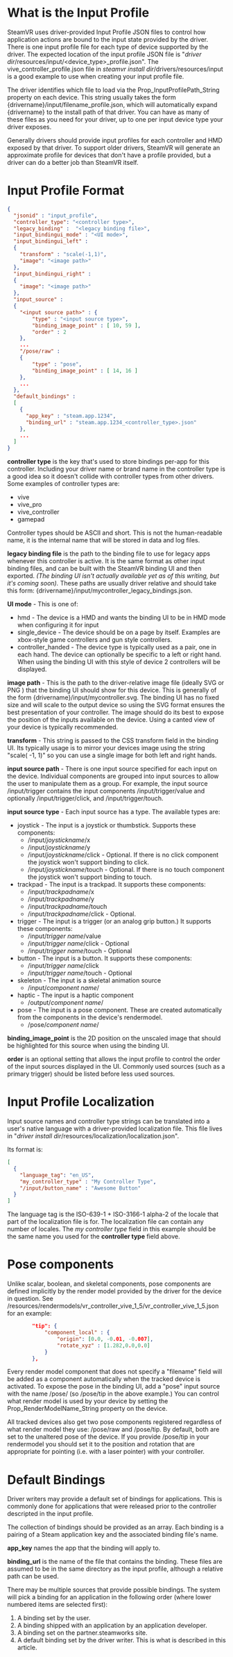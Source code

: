# What is the Input Profile

SteamVR uses driver-provided Input Profile JSON files to control how application actions are bound to the input state provided by the driver. There is one input profile file for each type of device supported by the driver. The expected location of the input profile JSON file is "_driver dir_/resources/input/<device_type>_profile.json". The vive_controller_profile.json file in _steamvr install dir_/drivers/resources/input is a good example to use when creating your input profile file.

The driver identifies which file to load via the Prop_InputProfilePath_String property on each device. This string usually takes the form {drivername}/input/filename_profile.json, which will automatically expand {drivername} to the install path of that driver. You can have as many of these files as you need for your driver, up to one per input device type your driver exposes.

Generally drivers should provide input profiles for each controller and HMD exposed by that driver. To support older drivers, SteamVR will generate an approximate profile for devices that don't have a profile provided, but a driver can do a better job than SteamVR itself.

# Input Profile Format

```json
{
  "jsonid" : "input_profile",
  "controller_type": "<controller type>",
  "legacy_binding" :  "<legacy binding file>",
  "input_bindingui_mode" : "<UI mode>",
  "input_bindingui_left" :
  {
    "transform" : "scale(-1,1)",
    "image": "<image path>"
  },
  "input_bindingui_right" :
  {
    "image": "<image path>"
  },
  "input_source" :
  {
    "<input source path>" : { 
        "type" : "<input source type>",
        "binding_image_point" : [ 10, 59 ],
        "order" : 2
    },
    ...
    "/pose/raw" : 
    {
        "type" : "pose",
        "binding_image_point" : [ 14, 16 ]
    },
    ...
  },
  "default_bindings" : 
  [
    {
      "app_key" : "steam.app.1234",
      "binding_url" : "steam.app.1234_<controller_type>.json"
    },
    ...
  ]
}
```

**controller type** is the key that's used to store bindings per-app for this controller. Including your driver name or brand name in the controller type is a good idea so it doesn't collide with controller types from other drivers. Some examples of controller types are:

* vive
* vive_pro
* vive_controller
* gamepad

Controller types should be ASCII and short. This is not the human-readable name, it is the internal name that will be stored in data and log files.

**legacy binding file** is the path to the binding file to use for legacy apps whenever this controller is active. It is the same format as other input binding files, and can be built with the SteamVR binding UI and then exported. _(The binding UI isn't actually available yet as of this writing, but it's coming soon)._  These paths are usually driver relative and should take this form: {drivername}/input/mycontroller_legacy_bindings.json.

**UI mode** - This is one of:

* hmd - The device is a HMD and wants the binding UI to be in HMD mode when configuring it for input
* single_device - The device should be on a page by itself. Examples are xbox-style game controllers and gun style controllers.
* controller_handed - The device type is typically used as a pair, one in each hand. The device can optionally be specific to a left or right hand. When using the binding UI with this style of device 2 controllers will be displayed.

**image path** - This is the path to the driver-relative image file (ideally SVG or PNG ) that the binding UI should show for this device. This is generally of the form {drivername}/input/mycontroller.svg. The binding UI has no fixed size and will scale to the output device so using the SVG format ensures the best presentation of your controller. The image should do its best to expose the position of the inputs available on the device. Using a canted view of your device is typically recommended. 

**transform** - This string is passed to the CSS transform field in the binding UI. Its typically usage is to mirror your devices image using the string "scale( -1, 1)" so you can use a single image for both left and right hands.

**input source path** - There is one input source specified for each input on the device. Individual components are grouped into input sources to allow the user to manipulate them as a group. For example, the input source /input/trigger contains the input components /input/trigger/value and optionally /input/trigger/click, and /input/trigger/touch.

**input source type** - Each input source has a type. The available types are:
* joystick - The input is a joystick or thumbstick. Supports these components:
  * /input/_joystickname_/x
  * /input/_joystickname_/y
  * /input/_joystickname_/click - Optional. If there is no click component the joystick won't support binding to click.
  * /input/_joystickname_/touch - Optional. If there is no touch component the joystick won't support binding to touch.
* trackpad - The input is a trackpad. It supports these components:
  * /input/_trackpadname_/x
  * /input/_trackpadname_/y
  * /input/_trackpadname_/touch
  * /input/_trackpadname_/click - Optional.
* trigger - The input is a trigger (or an analog grip button.) It supports these components:
  * /input/_trigger name_/value
  * /input/_trigger name_/click - Optional
  * /input/_trigger name_/touch - Optional
* button - The input is a button. It supports these components:
  * /input/_trigger name_/click
  * /input/_trigger name_/touch - Optional
* skeleton - The input is a skeletal animation source
  * /input/_component name_/
* haptic - The input is a haptic component
  * /output/_component name_/
* pose - The input is a pose component. These are created automatically from the components in the device's rendermodel.
  * /pose/_component name_/


**binding_image_point** is the 2D position on the unscaled image that should be highlighted for this source when using the binding UI.

**order** is an optional setting that allows the input profile to control the order of the input sources displayed in the UI. Commonly used sources (such as a primary trigger) should be listed before less used sources.

# Input Profile Localization

Input source names and controller type strings can be translated into a user's native language with a driver-provided localization file. This file lives in "_driver install dir_/resources/localization/localization.json".

Its format is:

```json
[
  {
    "language_tag": "en_US",
    "my_controller_type" : "My Controller Type",
    "/input/button_name" : "Awesome Button"
  }
]
```

The language tag is the ISO-639-1 + ISO-3166-1 alpha-2 of the locale that part of the localization file is for. The localization file can contain any number of locales. The _my controller type_ field in this example should be the same name you used for the **controller type** field above.

# Pose components

Unlike scalar, boolean, and skeletal components, pose components are defined implicitly by the render model provided by the driver for the device in question. See <steamvr>/resources/rendermodels/vr_controller_vive_1_5/vr_controller_vive_1_5.json for an example:
```json
        "tip": {
            "component_local" : {
                "origin": [0.0, -0.01, -0.007],
                "rotate_xyz" : [1.282,0.0,0.0]
            }
        },
```
Every render model component that does not specify a "filename" field will be added as a component automatically when the tracked device is activated. To expose the pose in the binding UI, add a "pose" input source with the name /pose/<component name> (so /pose/tip in the above example.) You can control what render model is used by your device by setting the Prop_RenderModelName_String property on the device.

All tracked devices also get two pose components registered regardless of what render model they use: /pose/raw and /pose/tip. By default, both are set to the unaltered pose of the device. If you provide /pose/tip in your rendermodel you should set it to the position and rotation that are appropriate for pointing (i.e. with a laser pointer) with your controller.

# Default Bindings

Driver writers may provide a default set of bindings for applications. This is commonly done for applications that were released prior to the controller descripted in the input profile.

The collection of bindings should be provided as an array. Each binding is a pairing of a Steam application key and the associated binding file's name.

**app_key** names the app that the binding will apply to.

**binding_url** is the name of the file that contains the binding. These files are assumed to be in the same directory as the input profile, although a relative path can be used.

There may be multiple sources that provide possible bindings. The system will pick a binding for an application in the following order (where lower numbered items are selected first):
1. A binding set by the user.
2. A binding shipped with an application by an application developer.
3. A binding set on the partner.steamworks site.
4. A default binding set by the driver writer. This is what is described in this article.